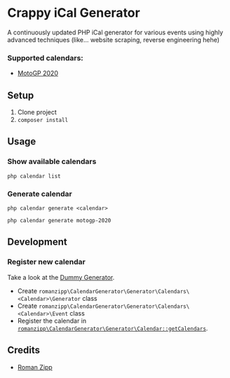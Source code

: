 # Crappy iCal Generator

A continuously updated PHP iCal generator for various events using highly advanced techniques (like... website scraping, reverse engineering hehe)

### Supported calendars:

- [MotoGP 2020](https://www.motogp.com/en/calendar)

## Setup

1. Clone project
2. `composer install`

## Usage

### Show available calendars

```
php calendar list
```

### Generate calendar

```
php calendar generate <calendar>
```

```
php calendar generate motogp-2020
```

## Development

### Register new calendar

Take a look at the [Dummy Generator](https://github.com/romanzipp/Crappy-iCal-Generator/tree/master/src/Generator/Calendars/Dummy).

- Create `romanzipp\CalendarGenerator\Generator\Calendars\<Calendar>\Generator` class
- Create `romanzipp\CalendarGenerator\Generator\Calendars\<Calendar>\Event` class
- Register the calendar in [`romanzipp\CalendarGenerator\Generator\Calendar::getCalendars`](https://github.com/romanzipp/Crappy-iCal-Generator/blob/master/src/Generator/Calendar.php).

## Credits

- [Roman Zipp](https://github.com/romanzipp)
